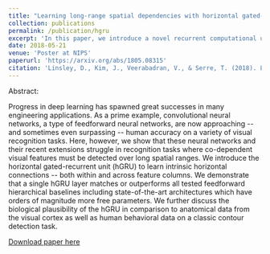 ```yaml
---
title: "Learning long-range spatial dependencies with horizontal gated-recurrent units"
collection: publications
permalink: /publication/hgru
excerpt: 'In this paper, we introduce a novel recurrent computational unit called the Horizontal Gated Recurrent Unit (hGRU). hGRU complements standard feedforward networks with long-range horizontal connections, the likes of which are found to be useful for solving tasks requiring spatial-contextual influence.'
date: 2018-05-21
venue: 'Poster at NIPS'
paperurl: 'https://arxiv.org/abs/1805.08315'
citation: 'Linsley, D., Kim, J., Veerabadran, V., & Serre, T. (2018). Learning long-range spatial dependencies with horizontal gated-recurrent units. arXiv preprint arXiv:1805.08315.'
---
```

Abstract:

Progress in deep learning has spawned great successes in many engineering applications. As a prime example, convolutional neural networks, a type of feedforward neural networks, are now approaching -- and sometimes even surpassing -- human accuracy on a variety of visual recognition tasks. Here, however, we show that these neural networks and their recent extensions struggle in recognition tasks where co-dependent visual features must be detected over long spatial ranges. We introduce the horizontal gated-recurrent unit (hGRU) to learn intrinsic horizontal connections -- both within and across feature columns. We demonstrate that a single hGRU layer matches or outperforms all tested feedforward hierarchical baselines including state-of-the-art architectures which have orders of magnitude more free parameters. We further discuss the biological plausibility of the hGRU in comparison to anatomical data from the visual cortex as well as human behavioral data on a classic contour detection task.

[Download paper here](http://vijayvee.github.io/files/hgru.pdf)
